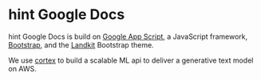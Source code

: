 # hint Google Docs

hint Google Docs is build on [Google App Script](https://developers.google.com/apps-script), a JavaScript framework, [Bootstrap](https://getbootstrap.com/), and the [Landkit](https://themes.getbootstrap.com/preview/?theme_id=23273&show_new=) Bootstrap theme.

We use [cortex](https://www.cortex.dev/) to build a scalable ML api to deliver a generative text model on AWS.

